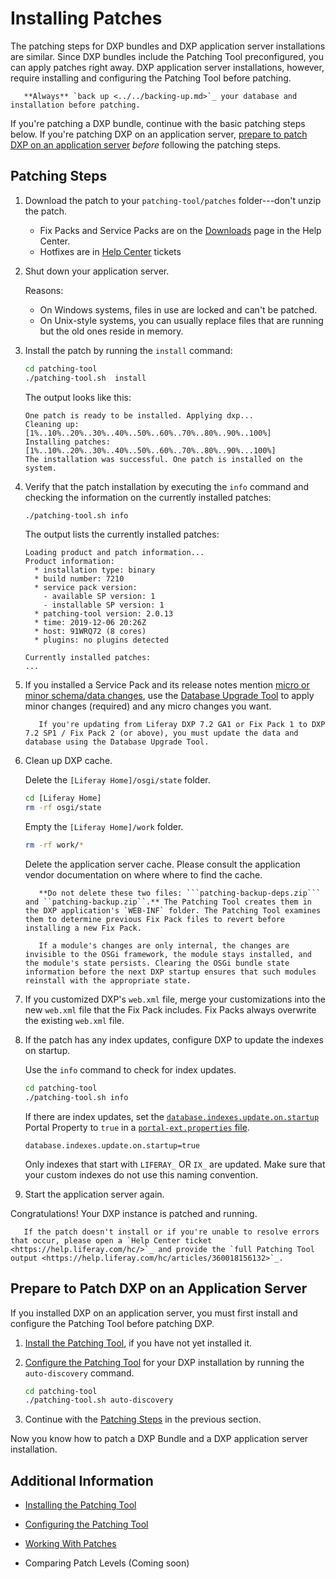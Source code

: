 # Installing Patches

The patching steps for DXP bundles and DXP application server installations are similar. Since DXP bundles include the Patching Tool preconfigured, you can apply patches right away. DXP application server installations, however, require installing and configuring the Patching Tool before patching.

```warning::
   **Always** `back up <../../backing-up.md>`_ your database and installation before patching.
```

If you're patching a DXP bundle, continue with the basic patching steps below. If you're patching DXP on an application server, [prepare to patch DXP on an application server](#configuring-a-dxp-application-server-for-patching) _before_ following the patching steps.

## Patching Steps

1.  Download the patch to your `patching-tool/patches` folder---don't unzip the patch.

    * Fix Packs and Service Packs are on the [Downloads](https://customer.liferay.com/downloads) page in the Help Center.
    * Hotfixes are in [Help Center](https://help.liferay.com/hc) tickets

1.  Shut down your application server.

    Reasons:

    * On Windows systems, files in use are locked and can't be patched.
    * On Unix-style systems, you can usually replace files that are running but the old ones reside in memory.

1.  Install the patch by running the `install` command:

    ```bash
    cd patching-tool
    ./patching-tool.sh  install
    ```

    The output looks like this:

    ```messages
    One patch is ready to be installed. Applying dxp...
    Cleaning up: [1%..10%..20%..30%..40%..50%..60%..70%..80%..90%..100%]
    Installing patches: [1%..10%..20%..30%..40%..50%..60%..70%..80%..90%...100%]
    The installation was successful. One patch is installed on the system.
    ```

1.  Verify that the patch installation by executing the `info` command and checking the information on the currently installed patches:

    ```bash
    ./patching-tool.sh info
    ```

    The output lists the currently installed patches:

    ```messages
    Loading product and patch information...
    Product information:
      * installation type: binary
      * build number: 7210
      * service pack version:
        - available SP version: 1
        - installable SP version: 1
      * patching-tool version: 2.0.13
      * time: 2019-12-06 20:26Z
      * host: 91WRQ72 (8 cores)
      * plugins: no plugins detected

    Currently installed patches:
    ...
    ```

1.  If you installed a Service Pack and its release notes mention [micro or minor schema/data changes](https://help.liferay.com/hc/en-us/articles/360030959231-Meaningful-Schema-Versioning), use the [Database Upgrade Tool](../upgrading-liferay-dxp/upgrade-basics/using-the-database-upgrade-tool.md) to apply minor changes (required) and any micro changes you want.

    ```important::
       If you're updating from Liferay DXP 7.2 GA1 or Fix Pack 1 to DXP 7.2 SP1 / Fix Pack 2 (or above), you must update the data and database using the Database Upgrade Tool.
    ```

1.  Clean up DXP cache.

    Delete the `[Liferay Home]/osgi/state` folder.

    ```bash
    cd [Liferay Home]
    rm -rf osgi/state
    ```

    Empty the `[Liferay Home]/work` folder.

    ```bash
    rm -rf work/*
    ```

    Delete the application server cache. Please consult the application vendor documentation on where where to find the cache.

    ```warning::
       **Do not delete these two files: ```patching-backup-deps.zip``` and ``patching-backup.zip``.** The Patching Tool creates them in the DXP application's `WEB-INF` folder. The Patching Tool examines them to determine previous Fix Pack files to revert before installing a new Fix Pack.
    ```

    ```note::
       If a module's changes are only internal, the changes are invisible to the OSGi framework, the module stays installed, and the module's state persists. Clearing the OSGi bundle state information before the next DXP startup ensures that such modules reinstall with the appropriate state.
    ```

1.  If you customized DXP's `web.xml` file, merge your customizations into the new `web.xml` file that the Fix Pack includes. Fix Packs always overwrite the existing `web.xml` file.

1.  If the patch has any index updates, configure DXP to update the indexes on startup.

    Use the `info` command to check for index updates.

    ```bash
    cd patching-tool
    ./patching-tool.sh info
    ```

    If there are index updates, set the [`database.indexes.update.on.startup`](https://docs.liferay.com/dxp/portal/7.2-latest/propertiesdoc/portal.properties.html#Database) Portal Property to `true` in a [`portal-ext.properties` file](../../../reference/portal-properties.md).

    ```properties
    database.indexes.update.on.startup=true
    ```

    Only indexes that start with `LIFERAY_` OR `IX_` are updated. Make sure that your custom indexes do not use this naming convention.

1.  Start the application server again.

Congratulations! Your DXP instance is patched and running.

```note::
   If the patch doesn't install or if you're unable to resolve errors that occur, please open a `Help Center ticket <https://help.liferay.com/hc/>`_ and provide the `full Patching Tool output <https://help.liferay.com/hc/articles/360018156132>`_.
````

## Prepare to Patch DXP on an Application Server

If you installed DXP on an application server, you must first install and configure the Patching Tool before patching DXP.

1.  [Install the Patching Tool](./installing-the-patching-tool.md), if you have not yet installed it.

1.  [Configure the Patching Tool](./configuring-the-patching-tool.md) for your DXP installation by running the `auto-discovery` command.

    ```bash
    cd patching-tool
    ./patching-tool.sh auto-discovery
    ```

1. Continue with the [Patching Steps](#basic-patching-steps) in the previous section.

Now you know how to patch a DXP Bundle and a DXP application server installation.

## Additional Information

* [Installing the Patching Tool](./installing-the-patching-tool.md)

* [Configuring the Patching Tool](./configuring-the-patching-tool.md)

* [Working With Patches](./working-with-patches.md)

* Comparing Patch Levels (Coming soon)